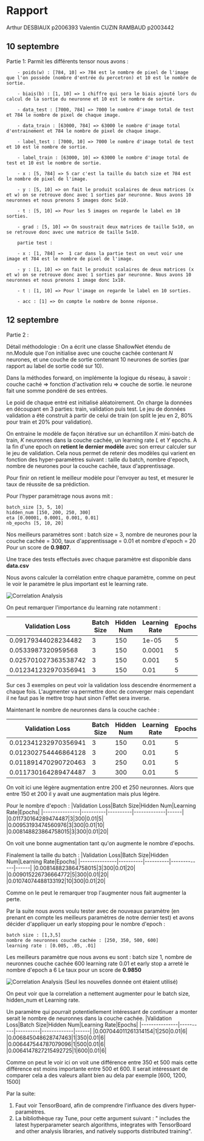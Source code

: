 # Rapport
Arthur DESBIAUX p2006393
Valentin CUZIN RAMBAUD p2003442
## 10 septembre

Partie 1:
    Parmit les différents tensor nous avons :

        - poids(w) : [784, 10] => 784 est le nombre de pixel de l'image que l'on possède (nombre d'entrée du percetron) et 10 est le nombre de sortie.

        - biais(b) : [1, 10] => 1 chiffre qui sera le biais ajouté lors du calcul de la sortie du neuronne et 10 est le nombre de sortie.

        - data_test : [7000, 784] => 7000 le nombre d'image total de test et 784 le nombre de pixel de chaque image.

        - data_train : [63000, 784] => 63000 le nombre d'image total d'entrainement et 784 le nombre de pixel de chaque image.

        - label_test : [7000, 10] => 7000 le nombre d'image total de test et 10 est le nombre de sortie.

        - label_train : [63000, 10] => 63000 le nombre d'image total de test et 10 est le nombre de sortie.

        - x : [5, 784] => 5 car c'est la taille du batch size et 784 est  le nombre de pixel de l'image.

        - y : [5, 10] => on fait le produit scalaires de deux matrices (x et w) on se retrouve donc avec 1 sorties par neuronne. Nous avons 10 neuronnes et nous prenons 5 images donc 5x10. 

        - t : [5, 10] => Pour les 5 images on regarde le label en 10 sorties.

        - grad : [5, 10] => On soustrait deux matrices de taille 5x10, on se retrouve donc avec une matrice de taille 5x10.

        partie test :

        - x : [1, 784] =>  1 car dans la partie test on veut voir une image et 784 est le nombre de pixel de l'image.

        - y : [1, 10] => on fait le produit scalaires de deux matrices (x et w) on se retrouve donc avec 1 sorties par neuronne. Nous avons 10 neuronnes et nous prenons 1 image donc 1x10. 

        - t : [1, 10] => Pour l'image on regarde le label en 10 sorties.

        - acc : [1] => On compte le nombre de bonne réponse.
## 12 septembre
Partie 2 :

Détail méthodologie : On a écrit une classe ShallowNet étendu de nn.Module que l'on initialise avec une couche cachée contenant $N$ neurones, et une couche de sortie contenant 10 neurones de sorties (par rapport au label de sortie codé sur 10). 

Dans la méthodes forward, on implémente la logique du réseau, à savoir : couche caché => fonction d'activation relu => couche de sortie. le neurone fait une somme pondéré de ses entrées. 

Le poid de chaque entré est initialisé aléatoirement. On charge la données en découpant en 3 parties: train, validation puis test. Le jeu de données validation a été construit à partir de celui de train (on split le jeu en 2, 80% pour train et 20% pour validation).

On entraine le modèle de façon itérative sur un échantillon $X$ mini-batch de train, $K$ neuronnes dans la couche cachée, un learning rate $L$ et $Y$ epochs. A la fin d'une epoch on **retient le dernier modèle** avec son erreur calculer sur le jeu de validation. Cela nous permet de retenir des modèles qui varient en fonction des hyper-paramètres suivant : taille du batch, nombre d'epoch, nombre de neurones pour la couche cachée, taux d'apprentissage.

Pour finir on retient le meilleur modèle pour l'envoyer au test, et mesurer le taux de réussite de sa prédiction.


Pour l'hyper paramètrage nous avons mit : 
```
batch_size [3, 5, 10]
hidden_num [150, 200, 250, 300]
eta [0.00001, 0.0001, 0.001, 0.01]
nb_epochs [5, 10, 20]
```
Nos meilleurs paramètres sont :
batch size = 3, nombre de neurones pour la couche cachée = 300, taux d'apprentissage = 0.01 et nombre d'epoch = 20
Pour un score de **0.9807**. 

Une trace des tests effectués avec chaque paramètre est disponible dans **data.csv**


Nous avons calculer la corrélation entre chaque paramètre, comme on peut le voir le paramètre le plus important est le learning rate.

![Correlation Analysis](Correlation.png "Correlation Analysis")

On peut remarquer l'importance du learning rate notamment : 

|Validation Loss|Batch Size|Hidden Num|Learning Rate|Epochs|
|---------------|----------|----------|-------------|------|
|0.09179344028234482|3|150|1e-05|5|
|0.0533987320959568|3|150|0.0001|5|
|0.025701027363538742|3|150|0.001|5|
|0.012341232970356941|3|150|0.01|5|


Sur ces 3 exemples on peut voir la validation loss descendre énormement a chaque fois. L'augmenter va permettre donc de converger mais cependant il ne faut pas le mettre trop haut sinon l'effet sera inverse.

Maintenant le nombre de neuronnes dans la couche cachée :

|Validation Loss|Batch Size|Hidden Num|Learning Rate|Epochs|
|---------------|----------|----------|-------------|------|
|0.012341232970356941|3|150|0.01|5|
|0.012302754446864128|3|200|0.01|5|
|0.011891470290720463|3|250|0.01|5|
|0.011730164289474487|3|300|0.01|5|

On voit ici une légère augmentation entre 200 et 250 neuronnes. Alors que entre 150 et 200 il y avait une augmentation mais plus légére.

Pour le nombre d'epoch :
|Validation Loss|Batch Size|Hidden Num|Learning Rate|Epochs|
|---------------|----------|----------|-------------|------|
|0.011730164289474487|3|300|0.01|5|
|0.00953193474560976|3|300|0.01|10|
|0.008148823864758015|3|300|0.01|20|

On voit une bonne augmentation tant qu'on augmente le nombre d'epochs.

Finalement la taille du batch :
|Validation Loss|Batch Size|Hidden Num|Learning Rate|Epochs|
|---------------|----------|----------|-------------|------|
|0.008148823864758015|3|300|0.01|20|
|0.009015226736664772|5|300|0.01|20|
|0.01074074488133192|10|300|0.01|20|

Comme on le peut le remarquer trop l'augmenter nous fait augmenter la perte. 

Par la suite nous avons voulu tester avec de nouveaux paramètre (en prenant en compte les meilleurs paramètres de notre dernier test) et avons décider d'appliquer un early stopping pour le nombre d'epoch :

```
batch size : [1,3,5]
nombre de neuronnes couche cachée : [250, 350, 500, 600]
learning rate : [0.005, .05, .01]
```
Les meilleurs paramètre que nous avons eu sont :  batch size 1, nombre de neuronnes couche cachée 600 learning rate 0.01 et early stop a arreté le nombre d'epoch a 6
Le taux pour un score de **0.9850**

![Correlation Analysis](Correlation2.png "Correlation Analysis")
(Seul les nouvelles donnée ont étaient utilisé)

On peut voir que la correlation a nettement augmenter pour le batch size, hidden_num et Learning rate.

Un paramètre qui pourrait potentiellement intéressant de continuer a monter serait le nombre de neuronnes dans la couche cachée.
|Validation Loss|Batch Size|Hidden Num|Learning Rate|Epochs|
|---------------|----------|----------|-------------|------|
|0.007044011261314154|1|250|0.01|6|
|0.006845048628747463|1|350|0.01|6|
|0.006447544787079096|1|500|0.01|6|
|0.0064147827215492725|1|600|0.01|6|

Comme on peut le voir ici on voit une différence entre 350 et 500 mais cette différence est moins importante entre 500 et 600. Il serait intéressant de comparer cela a des valeurs allant bien au dela par exemple [600, 1200, 1500]


Par la suite:
1. Faut voir TensorBoard, afin de comprendre l'influance des divers hyper-paramètres.
3. La bibliothèque ray Tune, pour cette argument suivant : " includes the latest hyperparameter search algorithms, integrates with TensorBoard and other analysis libraries, and natively supports distributed training".


